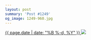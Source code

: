```yaml
---
layout: post
summary: 'Post #1249'
og_image: 1249-960.jpg
---
```


<p>
 <time>
  <a href="/1249">
   {{ page.date | date: "%B %-d, %Y" }}
  </a>
 </time>
 <a href="/1249">
  <img sizes="(min-width: 700px) 50vw, calc(100vw - 2rem)" src="{{ site.assets_url }}/1249-480.jpg" srcset="{{ site.assets_url }}/1249-240.jpg 240w, {{ site.assets_url }}/1249-480.jpg 480w, {{ site.assets_url }}/1249-720.jpg 720w, {{ site.assets_url }}/1249-960.jpg 960w"/>
 </a>
</p>
